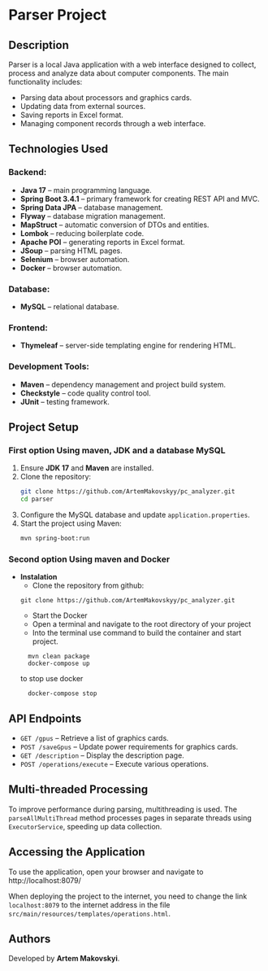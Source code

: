 # Parser Project

## Description

Parser is a local Java application with a web interface designed to collect, process and analyze data about computer components. The main functionality includes:

- Parsing data about processors and graphics cards.
- Updating data from external sources.
- Saving reports in Excel format.
- Managing component records through a web interface.

## Technologies Used

### Backend:
- **Java 17** – main programming language.
- **Spring Boot 3.4.1** – primary framework for creating REST API and MVC.
- **Spring Data JPA** – database management.
- **Flyway** – database migration management.
- **MapStruct** – automatic conversion of DTOs and entities.
- **Lombok** – reducing boilerplate code.
- **Apache POI** – generating reports in Excel format.
- **JSoup** – parsing HTML pages.
- **Selenium** – browser automation.
- **Docker** – browser automation.

### Database:
- **MySQL** – relational database.

### Frontend:
- **Thymeleaf** – server-side templating engine for rendering HTML.

### Development Tools:
- **Maven** – dependency management and project build system.
- **Checkstyle** – code quality control tool.
- **JUnit** – testing framework.

## Project Setup
### First option Using maven, JDK and a database MySQL

1. Ensure **JDK 17** and **Maven** are installed.
2. Clone the repository:
   ```sh
   git clone https://github.com/ArtemMakovskyy/pc_analyzer.git
   cd parser
   ```
3. Configure the MySQL database and update `application.properties`.
4. Start the project using Maven:
   ```sh
   mvn spring-boot:run
   ```
### Second option Using maven and Docker
- **Instalation**
   - Clone the repository from github:
  ```shell
  git clone https://github.com/ArtemMakovskyy/pc_analyzer.git
   ```
   - Start the Docker
   - Open a terminal and navigate to the root directory of your project
   - Into the terminal use command to build the container and start project.
  ```shell
    mvn clean package
    docker-compose up
   ```
  to stop use docker
  ```shell
    docker-compose stop
   ```
## API Endpoints

- `GET /gpus` – Retrieve a list of graphics cards.
- `POST /saveGpus` – Update power requirements for graphics cards.
- `GET /description` – Display the description page.
- `POST /operations/execute` – Execute various operations.

## Multi-threaded Processing

To improve performance during parsing, multithreading is used. The `parseAllMultiThread` method processes pages in separate threads using `ExecutorService`, speeding up data collection.

## Accessing the Application
To use the application, open your browser and navigate to http://localhost:8079/

When deploying the project to the internet, you need to change the link `localhost:8079` to the internet address in the file `src/main/resources/templates/operations.html`.

## Authors

Developed by **Artem Makovskyi**.

